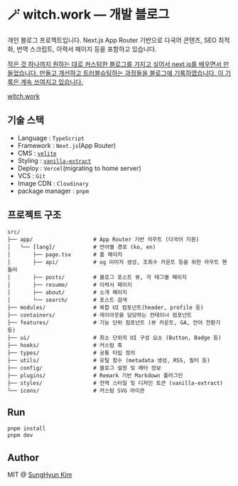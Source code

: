 # 🪄 witch.work — 개발 블로그

개인 블로그 프로젝트입니다. Next.js App Router 기반으로 다국어 콘텐츠, SEO 최적화, 번역 스크립트, 이력서 페이지 등을 포함하고 있습니다.

[작은 것 하나까지 원하는 대로 커스텀한 블로그를 가지고 싶어서 next.js를 배우면서 만들었습니다. 만들고 개선하고 트러블슈팅하는 과정들을 블로그에 기록하였습니다. 이 기록은 계속 쓰여지고 있습니다.](https://witch.work/posts/tag/blog)

[witch.work](https://witch.work/)

## 기술 스택

- Language : `TypeScript`
- Framework : `Next.js`(App Router)
- CMS : [`velite`](https://velite.js.org/)
- Styling : [`vanilla-extract`](https://vanilla-extract.style/)
- Deploy : `Vercel`(migrating to home server)
- VCS : `Git`
- Image CDN : `Cloudinary`
- package manager : `pnpm`

## 프로젝트 구조

```
src/
├── app/                   # App Router 기반 라우트 (다국어 지원)
│   └── [lang]/            # 언어별 경로 (ko, en)
│       ├── page.tsx       # 홈 페이지
│       ├── api/           # og 이미지 생성, 조회수 카운트 등을 위한 라우트 핸들러
│       ├── posts/         # 블로그 포스트 뷰, 각 태그별 페이지
│       ├── resume/        # 이력서 페이지
│       ├── about/         # 소개 페이지
│       └── search/        # 포스트 검색
├── modules/               # 복합 UI 컴포넌트(header, profile 등)
├── containers/            # 레이아웃을 담당하는 컨테이너 컴포넌트
├── features/              # 기능 단위 컴포넌트 (뷰 카운트, GA, 언어 전환기 등)
├── ui/                    # 최소 단위의 UI 구성 요소 (Button, Badge 등)
├── hooks/                 # 커스텀 훅
├── types/                 # 공통 타입 정의
├── utils/                 # 유틸 함수 (metadata 생성, RSS, 필터 등)
├── config/                # 블로그 설정 및 메타 정보
├── plugins/               # Remark 기반 Markdown 플러그인
├── styles/                # 전역 스타일 및 디자인 토큰 (vanilla-extract)
└── icons/                 # 커스텀 SVG 아이콘
```

## Run

```bash
pnpm install
pnpm dev
```

## Author

MIT @ [SungHyun Kim](https://github.com/witch-factory)